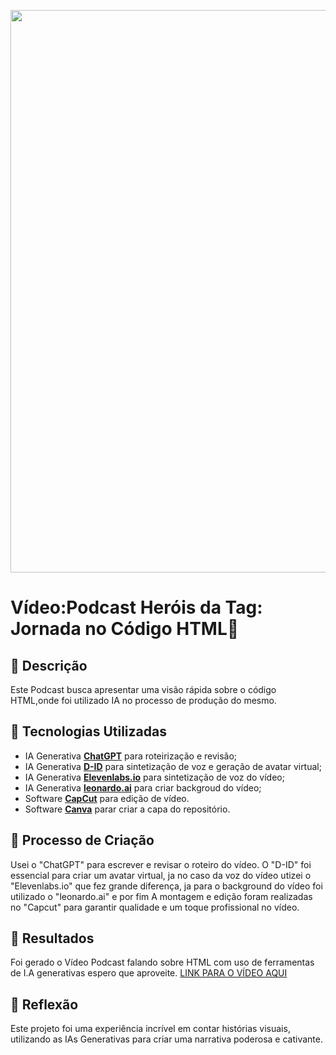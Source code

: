 <p align="center">
<img 
    src="./assets/capa.png"
    width="900"  
/>
</p>

# Vídeo:Podcast Heróis da Tag: Jornada no Código HTML🎥

## 📒 Descrição
Este Podcast busca  apresentar uma visão rápida sobre o código HTML,onde foi utilizado IA no processo de produção do mesmo.

## 🤖 Tecnologias Utilizadas
- IA Generativa **[ChatGPT](https://chat.openai.com)** para roteirização e revisão;
- IA Generativa **[D-ID](https://www.d-id.com)** para sintetização de voz e geração de avatar virtual;
- IA Generativa **[Elevenlabs.io](https://elevenlabs.io/)** para sintetização de voz do vídeo;
- IA Generativa **[leonardo.ai](https://leonardo.ai/)** para criar backgroud do vídeo;
- Software **[CapCut](https://www.capcut.com)** para edição de vídeo.
- Software **[Canva](https://www.canva.com)** parar criar a capa do repositório.

## 🧐 Processo de Criação
Usei o "ChatGPT" para escrever e revisar o roteiro do vídeo. O "D-ID" foi essencial para criar um avatar virtual, ja no caso da voz do vídeo utizei o "Elevenlabs.io" que fez grande diferença, ja para o background do vídeo foi utilizado o "leonardo.ai" e por fim 
A montagem e edição foram realizadas no "Capcut" para garantir qualidade e um toque profissional no vídeo.

## 🚀 Resultados
Foi gerado o Vídeo Podcast falando sobre HTML  com uso de ferramentas de I.A generativas espero que aproveite.
[LINK PARA O VÍDEO AQUI](https://drive.google.com/file/d/1oKxThupZ-PmV7Dlh56LZ9nqcHajl3Dh_/view?usp=sharing)

## 💭 Reflexão
Este projeto foi uma experiência incrível em contar histórias visuais, utilizando as IAs Generativas para criar uma narrativa poderosa e cativante.
